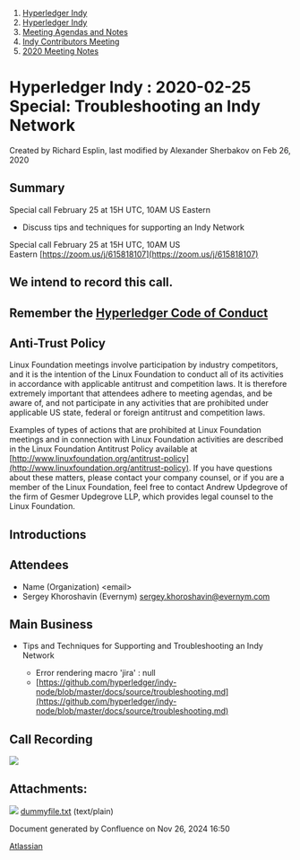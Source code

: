 1. [Hyperledger Indy](index.html)
2. [Hyperledger Indy](Hyperledger-Indy_19464194.html)
3. [Meeting Agendas and Notes](Meeting-Agendas-and-Notes_19464715.html)
4. [Indy Contributors Meeting](Indy-Contributors-Meeting_19464913.html)
5. [2020 Meeting Notes](2020-Meeting-Notes_19465228.html)

# Hyperledger Indy : 2020-02-25 Special: Troubleshooting an Indy Network

Created by Richard Esplin, last modified by Alexander Sherbakov on Feb 26, 2020

## Summary

Special call February 25 at 15H UTC, 10AM US Eastern

- Discuss tips and techniques for supporting an Indy Network

Special call February 25 at 15H UTC, 10AM US Eastern [https://zoom.us/j/615818107](https://zoom.us/j/615818107)

## We intend to record this call.

## Remember the [Hyperledger Code of Conduct](https://lf-hyperledger.atlassian.net/wiki/spaces/HYP/pages/19595281/Hyperledger+Code+of+Conduct)

## Anti-Trust Policy

Linux Foundation meetings involve participation by industry competitors, and it is the intention of the Linux Foundation to conduct all of its activities in accordance with applicable antitrust and competition laws. It is therefore extremely important that attendees adhere to meeting agendas, and be aware of, and not participate in any activities that are prohibited under applicable US state, federal or foreign antitrust and competition laws.

Examples of types of actions that are prohibited at Linux Foundation meetings and in connection with Linux Foundation activities are described in the Linux Foundation Antitrust Policy available at [http://www.linuxfoundation.org/antitrust-policy](http://www.linuxfoundation.org/antitrust-policy). If you have questions about these matters, please contact your company counsel, or if you are a member of the Linux Foundation, feel free to contact Andrew Updegrove of the firm of Gesmer Updegrove LLP, which provides legal counsel to the Linux Foundation.

## Introductions

## Attendees

- Name (Organization) &lt;email&gt;
- Sergey Khoroshavin (Evernym) [sergey.khoroshavin@evernym.com](mailto:sergey.khoroshavin@evernym.com)

## Main Business

- Tips and Techniques for Supporting and Troubleshooting an Indy Network
  
  - Error rendering macro 'jira' : null
  - [https://github.com/hyperledger/indy-node/blob/master/docs/source/troubleshooting.md](https://github.com/hyperledger/indy-node/blob/master/docs/source/troubleshooting.md)

## Call Recording

![](plugins/servlet/confluence/placeholder/unknown-attachment)

## Attachments:

![](images/icons/bullet_blue.gif) [dummyfile.txt](attachments/19464360/19465362.txt) (text/plain)

Document generated by Confluence on Nov 26, 2024 16:50

[Atlassian](http://www.atlassian.com/)
